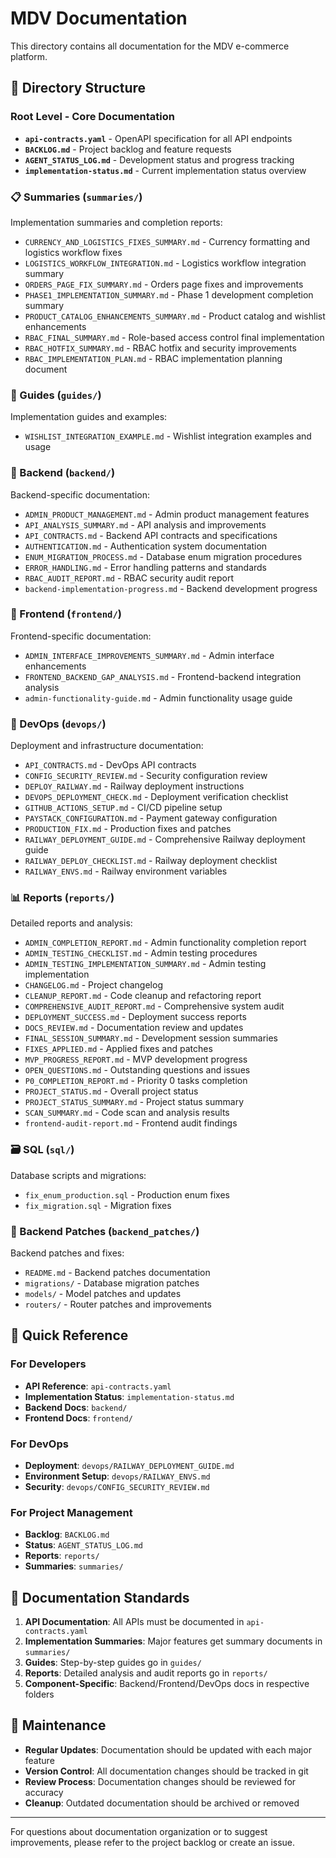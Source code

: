 # MDV Documentation

This directory contains all documentation for the MDV e-commerce platform.

## 📁 Directory Structure

### Root Level - Core Documentation
- **`api-contracts.yaml`** - OpenAPI specification for all API endpoints
- **`BACKLOG.md`** - Project backlog and feature requests
- **`AGENT_STATUS_LOG.md`** - Development status and progress tracking
- **`implementation-status.md`** - Current implementation status overview

### 📋 Summaries (`summaries/`)
Implementation summaries and completion reports:
- `CURRENCY_AND_LOGISTICS_FIXES_SUMMARY.md` - Currency formatting and logistics workflow fixes
- `LOGISTICS_WORKFLOW_INTEGRATION.md` - Logistics workflow integration summary
- `ORDERS_PAGE_FIX_SUMMARY.md` - Orders page fixes and improvements
- `PHASE1_IMPLEMENTATION_SUMMARY.md` - Phase 1 development completion summary
- `PRODUCT_CATALOG_ENHANCEMENTS_SUMMARY.md` - Product catalog and wishlist enhancements
- `RBAC_FINAL_SUMMARY.md` - Role-based access control final implementation
- `RBAC_HOTFIX_SUMMARY.md` - RBAC hotfix and security improvements
- `RBAC_IMPLEMENTATION_PLAN.md` - RBAC implementation planning document

### 📖 Guides (`guides/`)
Implementation guides and examples:
- `WISHLIST_INTEGRATION_EXAMPLE.md` - Wishlist integration examples and usage

### 🔧 Backend (`backend/`)
Backend-specific documentation:
- `ADMIN_PRODUCT_MANAGEMENT.md` - Admin product management features
- `API_ANALYSIS_SUMMARY.md` - API analysis and improvements
- `API_CONTRACTS.md` - Backend API contracts and specifications
- `AUTHENTICATION.md` - Authentication system documentation
- `ENUM_MIGRATION_PROCESS.md` - Database enum migration procedures
- `ERROR_HANDLING.md` - Error handling patterns and standards
- `RBAC_AUDIT_REPORT.md` - RBAC security audit report
- `backend-implementation-progress.md` - Backend development progress

### 🎨 Frontend (`frontend/`)
Frontend-specific documentation:
- `ADMIN_INTERFACE_IMPROVEMENTS_SUMMARY.md` - Admin interface enhancements
- `FRONTEND_BACKEND_GAP_ANALYSIS.md` - Frontend-backend integration analysis
- `admin-functionality-guide.md` - Admin functionality usage guide

### 🚀 DevOps (`devops/`)
Deployment and infrastructure documentation:
- `API_CONTRACTS.md` - DevOps API contracts
- `CONFIG_SECURITY_REVIEW.md` - Security configuration review
- `DEPLOY_RAILWAY.md` - Railway deployment instructions
- `DEVOPS_DEPLOYMENT_CHECK.md` - Deployment verification checklist
- `GITHUB_ACTIONS_SETUP.md` - CI/CD pipeline setup
- `PAYSTACK_CONFIGURATION.md` - Payment gateway configuration
- `PRODUCTION_FIX.md` - Production fixes and patches
- `RAILWAY_DEPLOYMENT_GUIDE.md` - Comprehensive Railway deployment guide
- `RAILWAY_DEPLOY_CHECKLIST.md` - Railway deployment checklist
- `RAILWAY_ENVS.md` - Railway environment variables

### 📊 Reports (`reports/`)
Detailed reports and analysis:
- `ADMIN_COMPLETION_REPORT.md` - Admin functionality completion report
- `ADMIN_TESTING_CHECKLIST.md` - Admin testing procedures
- `ADMIN_TESTING_IMPLEMENTATION_SUMMARY.md` - Admin testing implementation
- `CHANGELOG.md` - Project changelog
- `CLEANUP_REPORT.md` - Code cleanup and refactoring report
- `COMPREHENSIVE_AUDIT_REPORT.md` - Comprehensive system audit
- `DEPLOYMENT_SUCCESS.md` - Deployment success reports
- `DOCS_REVIEW.md` - Documentation review and updates
- `FINAL_SESSION_SUMMARY.md` - Development session summaries
- `FIXES_APPLIED.md` - Applied fixes and patches
- `MVP_PROGRESS_REPORT.md` - MVP development progress
- `OPEN_QUESTIONS.md` - Outstanding questions and issues
- `P0_COMPLETION_REPORT.md` - Priority 0 tasks completion
- `PROJECT_STATUS.md` - Overall project status
- `PROJECT_STATUS_SUMMARY.md` - Project status summary
- `SCAN_SUMMARY.md` - Code scan and analysis results
- `frontend-audit-report.md` - Frontend audit findings

### 🗃️ SQL (`sql/`)
Database scripts and migrations:
- `fix_enum_production.sql` - Production enum fixes
- `fix_migration.sql` - Migration fixes

### 🔧 Backend Patches (`backend_patches/`)
Backend patches and fixes:
- `README.md` - Backend patches documentation
- `migrations/` - Database migration patches
- `models/` - Model patches and updates
- `routers/` - Router patches and improvements

## 🎯 Quick Reference

### For Developers
- **API Reference**: `api-contracts.yaml`
- **Implementation Status**: `implementation-status.md`
- **Backend Docs**: `backend/`
- **Frontend Docs**: `frontend/`

### For DevOps
- **Deployment**: `devops/RAILWAY_DEPLOYMENT_GUIDE.md`
- **Environment Setup**: `devops/RAILWAY_ENVS.md`
- **Security**: `devops/CONFIG_SECURITY_REVIEW.md`

### For Project Management
- **Backlog**: `BACKLOG.md`
- **Status**: `AGENT_STATUS_LOG.md`
- **Reports**: `reports/`
- **Summaries**: `summaries/`

## 📝 Documentation Standards

1. **API Documentation**: All APIs must be documented in `api-contracts.yaml`
2. **Implementation Summaries**: Major features get summary documents in `summaries/`
3. **Guides**: Step-by-step guides go in `guides/`
4. **Reports**: Detailed analysis and audit reports go in `reports/`
5. **Component-Specific**: Backend/Frontend/DevOps docs in respective folders

## 🔄 Maintenance

- **Regular Updates**: Documentation should be updated with each major feature
- **Version Control**: All documentation changes should be tracked in git
- **Review Process**: Documentation changes should be reviewed for accuracy
- **Cleanup**: Outdated documentation should be archived or removed

---

For questions about documentation organization or to suggest improvements, please refer to the project backlog or create an issue.
